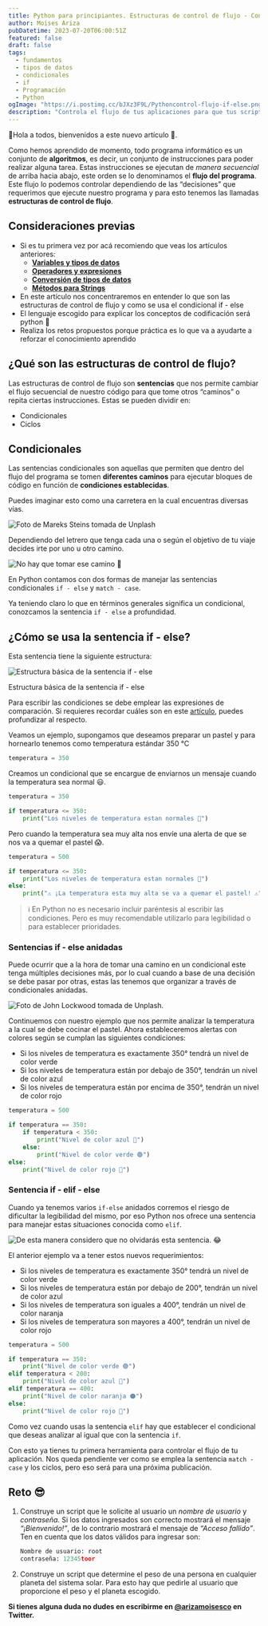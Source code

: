 ```yaml
---
title: Python para principiantes. Estructuras de control de flujo - Condicionales if - else.
author: Moises Ariza
pubDatetime: 2023-07-20T06:00:51Z
featured: false
draft: false
tags:
  - fundamentos
  - tipos de datos
  - condicionales
  - if
  - Programación
  - Python
ogImage: "https://i.postimg.cc/bJXz3F9L/Pythoncontrol-flujo-if-else.png"
description: "Controla el flujo de tus aplicaciones para que tus script tomen mejores decisiones haciendo uso del condicional if - else."
---
```

👋Hola a todos, bienvenidos a este nuevo artículo 👀.

Como hemos aprendido de momento, todo programa informático es un conjunto de **algoritmos**, es decir, un conjunto de instrucciones para poder realizar alguna tarea. Estas instrucciones se ejecutan de *manera secuencial* de arriba hacia abajo, este orden se lo denominamos el **flujo del programa**. Este flujo lo podemos controlar dependiendo de las “decisiones” que requerimos que ejecute nuestro programa y para esto tenemos las llamadas **estructuras de control de flujo**.

## **Consideraciones previas**

- Si es tu primera vez por acá recomiendo que veas los artículos anteriores:
    - **[Variables y tipos de datos](https://arizamoises.co/posts/python-para-principiantes-variables-y-tipos-de-datos/)**
    - **[Operadores y expresiones](https://arizamoises.co/posts/python-para-principiantes-operadores-y-expresiones/)**
    - [**Conversión de tipos de datos**](https://arizamoises.co/posts/python-para-principiantes-conversi%C3%B3n-de-tipos-de-datos-b%C3%A1sicos/)
    - [**Métodos para Strings**](https://arizamoises.co/posts/python-para-principiantes-m%C3%A9todos-para-tipos-de-datos-string/)
- En este artículo nos concentraremos en entender lo que son las estructuras de control de flujo y como se usa el condicional if - else
- El lenguaje escogido para explicar los conceptos de codificación será python 🐍
- Realiza los retos propuestos porque práctica es lo que va a ayudarte a reforzar el conocimiento aprendido

## ¿Qué son las estructuras de control de flujo?

Las estructuras de control de flujo son **sentencias** que nos permite cambiar el flujo secuencial de nuestro código para que tome otros “caminos” o repita ciertas instrucciones. Estas se pueden dividir en:

- Condicionales
- Ciclos

## Condicionales

Las sentencias condicionales son aquellas que permiten que dentro del flujo del programa se tomen **diferentes caminos** para ejecutar bloques de código en función de **condiciones establecidas**. 

Puedes imaginar esto como una carretera en la cual encuentras diversas vías.

![Foto de Mareks Steins tomada de Unplash](https://i.postimg.cc/BQgHkRbh/mareks-steins-8arr-Lr-W-s-Hg-unsplash.jpg)

Dependiendo del letrero que tenga cada una o según el objetivo de tu viaje decides irte por uno u otro camino. 

![No hay que tomar ese camino 🙊](https://i.postimg.cc/xTtNtHph/Untitled-9.png)

En Python contamos con dos formas de manejar las sentencias condicionales `if - else` y `match - case`.

Ya teniendo claro lo que en términos generales significa un condicional, conozcamos la sentencia `if - else` a profundidad.

## ¿Cómo se usa la sentencia if - else?

Esta sentencia tiene la siguiente estructura:

![Estructura básica de la sentencia if - else](https://i.postimg.cc/ZRtWCL0B/Untitled-10.png)

Estructura básica de la sentencia if - else

Para escribir las condiciones se debe emplear las expresiones de comparación. Si requieres recordar cuáles son en este [artículo](https://arizamoises.co/posts/python-para-principiantes-operadores-y-expresiones/), puedes profundizar al respecto.

Veamos un ejemplo, supongamos que deseamos preparar un pastel y para hornearlo tenemos como temperatura estándar  350 °C

```python
temperatura = 350 
```

Creamos un condicional que se encargue de enviarnos un mensaje cuando la temperatura sea normal 😃.

```python
temperatura = 350 

if temperatura <= 350:
	print("Los niveles de temperatura estan normales 🍰")
```

Pero cuando la temperatura sea muy alta nos envíe una alerta de que se nos va a quemar el pastel 😱.

```python
temperatura = 500 

if temperatura <= 350:
	print("Los niveles de temperatura estan normales 🍰")
else:
	print("⚠️ ¡La temperatura esta muy alta se va a quemar el pastel! ⚠️")
```

> ℹ️ En Python no es necesario incluir paréntesis al escribir las condiciones. Pero es muy recomendable utilizarlo para legibilidad o para establecer prioridades.
> 

### Sentencias if - else anidadas

Puede ocurrir que a la hora de tomar una camino en un condicional este tenga múltiples decisiones más, por lo cual cuando a base de una decisión se debe pasar por otras, estas las tenemos que organizar a través de condicionales anidadas.

![Foto de John Lockwood tomada de Unplash.](https://i.postimg.cc/9fthYPJq/john-lockwood-Fc-Lq69-V7-Rsc-unsplash.jpg)

Continuemos con nuestro ejemplo que nos permite analizar la temperatura a la cual se debe cocinar el pastel. Ahora estableceremos alertas con colores según se cumplan las siguientes condiciones:

- Si los niveles de temperatura es exactamente 350° tendrá un nivel de color verde
- Si los niveles de temperatura están por debajo de 350°, tendrán un nivel de color azul
- Si los niveles de temperatura están por encima de 350°, tendrán un nivel de color rojo

```python
temperatura = 500 

if temperatura == 350:
	if temperatura < 350:
		print("Nivel de color azul 🔵")
	else:
		print("Nivel de color verde 🟢")
else:
	print("Nivel de color rojo 🔴")
```

### Sentencia if - elif - else

Cuando ya tenemos varios `if-else` anidados corremos el riesgo de dificultar la legibilidad del mismo, por eso Python nos ofrece una sentencia para manejar estas situaciones conocida como `elif`.

![De esta manera considero que no olvidarás esta sentencia. 😂](https://i.postimg.cc/BZ15V8cv/Untitled-11.png)

El anterior ejemplo va a tener estos nuevos requerimientos:

- Si los niveles de temperatura es exactamente 350° tendrá un nivel de color verde
- Si los niveles de temperatura están por debajo de 200°, tendrán un nivel de color azul
- Si los niveles de temperatura son iguales a 400°, tendrán un nivel de color naranja
- Si los niveles de temperatura son mayores a 400°, tendrán un nivel de color rojo

```python
temperatura = 500 

if temperatura == 350:
	print("Nivel de color verde 🟢")
elif temperatura < 200:
	print("Nivel de color azul 🔵")
elif temperatura == 400:
	print("Nivel de color naranja 🟠")
else:
	print("Nivel de color rojo 🔴")
```

Como vez cuando usas la sentencia `elif` hay que establecer el condicional que deseas analizar al igual que con la sentencia `if`.

Con esto ya tienes tu primera herramienta para controlar el flujo de tu aplicación. Nos queda pendiente ver como se emplea la sentencia `match - case` y los ciclos, pero eso será para una próxima publicación.

## Reto 😎

1. Construye un script que le solicite al usuario un *nombre de usuario* y *contraseña.* Si los datos ingresados son correcto mostrará el mensaje *“¡Bienvenido!”*, de lo contrario mostrará el mensaje de *“Acceso fallido”*. Ten en cuenta que los datos válidos para ingresar son:
    
    ```python
    Nombre de usuario: root
    contraseña: 12345toor
    ```
    
2. Construye un script que determine el peso de una persona en cualquier planeta del sistema solar. Para esto hay que pedirle al usuario que proporcione el peso y el planeta escogido. 

**Si tienes alguna duda no dudes en escribirme en [@arizamoisesco](https://twitter.com/arizamoisesCO) en Twitter.**